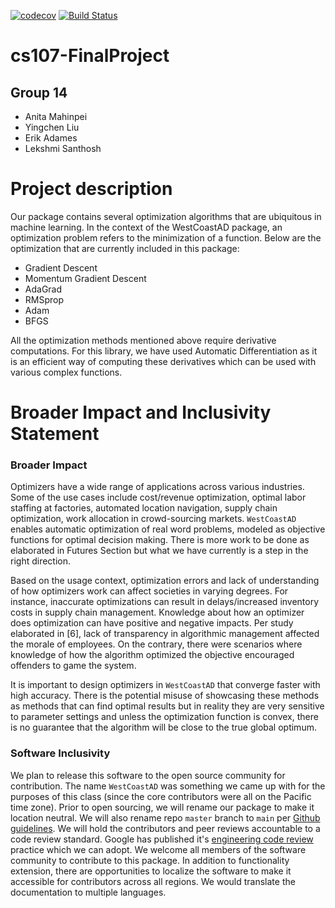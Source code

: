 [![codecov](https://codecov.io/gh/West-Coast-Differentiators/cs107-FinalProject/branch/master/graph/badge.svg?token=CVUJ0SI09S)](https://codecov.io/gh/West-Coast-Differentiators/cs107-FinalProject)
[![Build Status](https://travis-ci.com/West-Coast-Differentiators/cs107-FinalProject.svg?token=LcEGi8DXzVyEeNU9JqUx&branch=master)](https://travis-ci.com/West-Coast-Differentiators/cs107-FinalProject)

# cs107-FinalProject

## Group 14
* Anita Mahinpei
* Yingchen Liu
* Erik Adames
* Lekshmi Santhosh


# Project description

Our package contains several optimization algorithms that are ubiquitous in machine learning. In the context of the WestCoastAD package, an optimization problem refers to the minimization of a function. Below are the optimization that are currently included in this package:
  * Gradient Descent
  * Momentum Gradient Descent
  * AdaGrad
  * RMSprop
  * Adam
  * BFGS

All the optimization methods mentioned above require derivative computations. For this library, we have used Automatic Differentiation as it is an efficient way of computing these derivatives which can be used with various complex functions.

# Broader Impact and Inclusivity Statement

### Broader Impact

Optimizers have a wide range of applications across various industries. Some of the use cases include 
cost/revenue optimization, optimal labor staffing at factories, automated location navigation, supply chain optimization, work allocation in crowd-sourcing markets.
`WestCoastAD` enables automatic optimization of real word problems, modeled as objective functions for optimal decision making.
There is more work to be done as elaborated in Futures Section but what we have currently is a step in the right direction.

Based on the usage context, optimization errors and lack of understanding of how optimizers work can affect societies in varying degrees.
For instance, inaccurate optimizations can result in delays/increased inventory costs in supply chain management. Knowledge about how an optimizer does optimization can have positive and negative impacts.
Per study elaborated in [6], lack of transparency in algorithmic management affected the morale of employees.
On the contrary, there were scenarios where knowledge of how the algorithm optimized the objective encouraged offenders to game the system.

It is important to design optimizers in `WestCoastAD` that converge faster with high accuracy. There is the potential misuse of showcasing these methods as methods that can find optimal results but in reality they are very sensitive to parameter settings and unless the optimization function is convex, there is no guarantee that the algorithm will be close to the true global optimum.

### Software Inclusivity

We plan to release this software to the open source community for contribution.
The name `WestCoastAD` was something we came up with for the purposes of this class (since the core contributors were all on the Pacific time zone).
Prior to open sourcing, we will rename our package to make it location neutral.
We will also rename repo `master` branch to `main` per [Github guidelines](https://github.com/github/renaming).
We will hold the contributors and peer reviews accountable to a code review standard.
Google has published it's [engineering code review](https://github.com/google/eng-practices/blob/master/review/index.md) practice which we can adopt.
We welcome all members of the software community to contribute to this package. 
In addition to functionality extension, there are opportunities to localize the software to make it accessible for contributors across all regions.
We would translate the documentation to multiple languages.